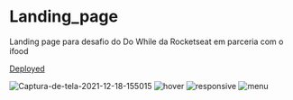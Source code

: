 # Landing_page
<p> Landing page para desafio do Do While da Rocketseat em parceria com o ifood </p>

<a href="https://carloseduardovdeoliveira.github.io/Landing_page/" target="_blank">Deployed</a>

<img src="https://i.ibb.co/9cDTsJY/Captura-de-tela-2021-12-18-155015.png" alt="Captura-de-tela-2021-12-18-155015" border="0">

<img src="https://i.ibb.co/6PfKMqs/hover.png" alt="hover" border="0">

<img src="https://i.ibb.co/DC2xZb3/responsive.png" alt="responsive" border="0">

<img src="https://i.ibb.co/30RXGNF/menu.png" alt="menu" border="0">

